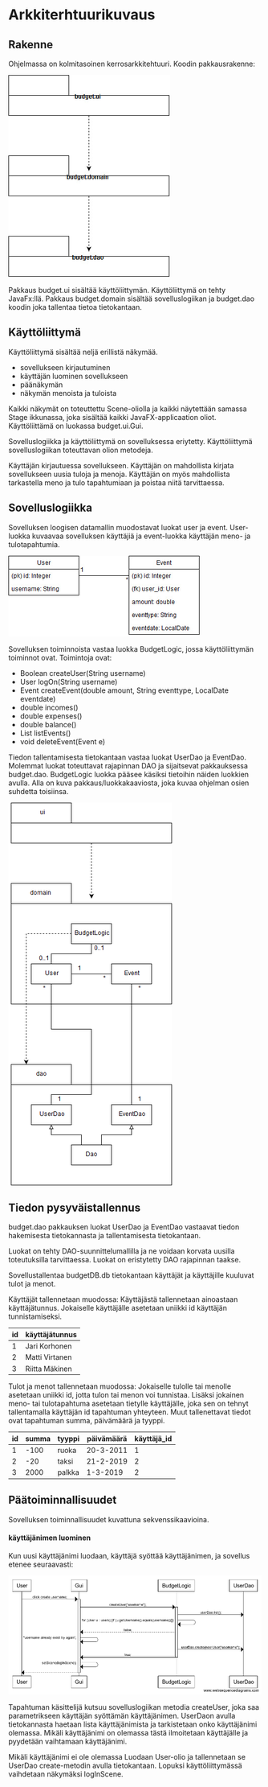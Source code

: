 # Arkkiterhtuurikuvaus

## Rakenne

Ohjelmassa on kolmitasoinen kerrosarkkitehtuuri. Koodin pakkausrakenne:

![pakkauskaavio](https://github.com/juleht/ot-harjoitustyo/blob/master/dokumentaatio/kuvat/Pakkauskaavio.jpg)

Pakkaus budget.ui sisältää käyttöliittymän. Käyttöliittymä on tehty 
JavaFx:llä. Pakkaus budget.domain sisältää sovelluslogiikan ja budget.dao 
koodin joka tallentaa tietoa tietokantaan.

## Käyttöliittymä

Käyttöliittymä sisältää neljä erillistä näkymää.

* sovellukseen kirjautuminen
* käyttäjän luominen sovellukseen
* päänäkymän
* näkymän menoista ja tuloista

Kaikki näkymät on toteuttettu Scene-oliolla ja kaikki näytettään samassa 
Stage ikkunassa, joka sisältää kaikki JavaFX-applicaation oliot. 
Käyttöliittämä on luokassa budget.ui.Gui.

Sovelluslogiikka ja käyttöliittymä on sovelluksessa eriytetty. 
Käyttöliittymä sovelluslogiikan toteuttavan olion metodeja.

Käyttäjän kirjautuessa sovellukseen. Käyttäjän on mahdollista 
kirjata sovellukseen uusia tuloja ja menoja. Käyttäjän on myös mahdollista 
tarkastella meno ja tulo tapahtumiaan ja poistaa niitä tarvittaessa. 

## Sovelluslogiikka

Sovelluksen loogisen datamallin muodostavat luokat user ja event. 
User-luokka kuvaavaa sovelluksen käyttäjiä ja event-luokka käyttäjän meno- 
ja tulotapahtumia.

![luokkakuva](https://github.com/juleht/ot-harjoitustyo/blob/master/dokumentaatio/kuvat/Luokkakaavio.jpg)


Sovelluksen toiminnoista vastaa luokka BudgetLogic, jossa käyttöliittymän 
toiminnot ovat. Toimintoja ovat:

* Boolean createUser(String username)
* User logOn(String username)
* Event createEvent(double amount, String eventtype, LocalDate eventdate)
* double incomes()
* double expenses()
* double balance()
* List<Event> listEvents()  
* void deleteEvent(Event e)

Tiedon tallentamisesta tietokantaan vastaa luokat UserDao ja EventDao. 
Molemmat luokat toteuttavat rajapinnan DAO ja sijaitsevat pakkauksessa 
budget.dao. BudgetLogic luokka pääsee käsiksi tietoihin näiden luokkien 
avulla. Alla on kuva pakkaus/luokkakaaviosta, joka kuvaa ohjelman osien 
suhdetta toisiinsa.


![pakkauskaavio kuva](https://github.com/juleht/ot-harjoitustyo/blob/master/dokumentaatio/kuvat/BudgetPackageFigure.png)

## Tiedon pysyväistallennus

budget.dao pakkauksen luokat UserDao ja EventDao vastaavat tiedon 
hakemisesta tietokannasta ja tallentamisesta tietokantaan. 

Luokat on tehty DAO-suunnittelumallilla ja ne voidaan korvata uusilla 
toteutuksilla tarvittaessa. Luokat on eristytetty DAO rajapinnan taakse.

Sovellustallentaa budgetDB.db tietokantaan käyttäjät ja käyttäjille kuuluvat 
tulot ja menot.

Käyttäjät tallennetaan muodossa: Käyttäjästä tallennetaan ainoastaan 
käyttäjätunnus. Jokaiselle käyttäjälle asetetaan uniikki id käyttäjän 
tunnistamiseksi.

id | käyttäjätunnus
-- | ------------
1  | Jari Korhonen
2  | Matti Virtanen
3  | Riitta Mäkinen


Tulot ja menot tallennetaan muodossa: Jokaiselle tulolle tai menolle 
asetetaan uniikki id, jotta tulon tai menon voi tunnistaa. Lisäksi 
jokainen meno- tai tulotapahtuma asetetaan tietylle käyttäjälle, joka sen on 
tehnyt tallentamalla käyttäjän id tapahtuman yhteyteen. Muut tallenettavat 
tiedot ovat tapahtuman summa, päivämäärä ja tyyppi.

id | summa | tyyppi | päivämäärä | käyttäjä_id
-- | ----- | ------ | ---------- | -----------
1  | -100  | ruoka  | 20-3-2011  | 1
2  | -20   | taksi  | 21-2-2019  | 2
3  | 2000  | palkka | 1-3-2019   | 2


## Päätoiminnallisuudet

Sovelluksen toiminnallisuudet kuvattuna sekvenssikaavioina.

#### käyttäjänimen luominen

Kun uusi käyttäjänimi luodaan, käyttäjä syöttää käyttäjänimen, ja sovellus 
etenee seuraavasti: 

![sekvenssikaaviokuva](https://github.com/juleht/ot-harjoitustyo/blob/master/dokumentaatio/kuvat/createUser.png)

Tapahtuman käsittelijä kutsuu sovelluslogiikan metodia createUser, joka saa 
parametrikseen käyttäjän syöttämän käyttäjänimen. UserDaon avulla 
tietokannasta haetaan lista käyttäjänimista ja tarkistetaan onko 
käyttäjänimi olemassa. Mikäli käyttäjänimi on olemassa tästä ilmoitetaan 
käyttäjälle ja pyydetään vaihtamaan käyttäjänimi.

Mikäli käyttäjänimi ei ole 
olemassa Luodaan User-olio ja tallennetaan se UserDao create-metodin avulla 
tietokantaan. Lopuksi käyttöliittymässä vaihdetaan näkymäksi logInScene.
